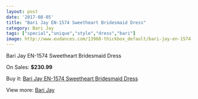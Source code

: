 ```yaml
---
layout: post
date: '2017-08-05'
title: "Bari Jay EN-1574 Sweetheart Bridesmaid Dress"
category: Bari Jay
tags: ["special","unique","style","dress","bari"]
image: http://www.eudances.com/13968-thickbox_default/bari-jay-en-1574-sweetheart-bridesmaid-dress.jpg
---
```

Bari Jay EN-1574 Sweetheart Bridesmaid Dress

On Sales: **$230.99**
<a href="https://www.eudances.com/en/bari-jay/4182-bari-jay-en-1574-sweetheart-bridesmaid-dress.html"><amp-img layout="responsive" width="600" height="600" src="//www.eudances.com/13968-thickbox_default/bari-jay-en-1574-sweetheart-bridesmaid-dress.jpg" alt="Bari Jay EN-1574 Sweetheart Bridesmaid Dress 0" /></a>

Buy it: [Bari Jay EN-1574 Sweetheart Bridesmaid Dress](https://www.eudances.com/en/bari-jay/4182-bari-jay-en-1574-sweetheart-bridesmaid-dress.html "Bari Jay EN-1574 Sweetheart Bridesmaid Dress")

View more: [Bari Jay](https://www.eudances.com/en/56-bari-jay "Bari Jay")